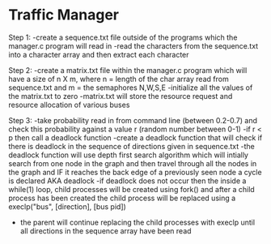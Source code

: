 # Traffic Manager
Step 1: 
-create a sequence.txt file outside of the programs which the 
manager.c program will read in
-read the characters from the sequence.txt into a character array and then extract each character

Step 2:
-create a matrix.txt file within the manager.c program which will have a size of n X m, where n = length of the char array read from sequence.txt and m = the semaphores N,W,S,E
-initialize all the values of the matrix.txt to zero
-matrix.txt will store the resource request and resource allocation of various buses

Step 3:
-take probability read in from command line (between 0.2-0.7) and check this probability against a value r (random number between 0-1)
-if r < p then call a deadlock function
-create a deadlock function that will check if there is deadlock in the sequence of directions given in sequence.txt
-the deadlock function will use depth first search algorithm which will intially search from one node in the graph and then travel through all the nodes in the graph and IF it reaches the back edge of a previously seen node a cycle is declared AKA deadlock
-if deadlock does not occur then the inside a while(1) loop, child processes will be created using fork() and after a child process has been created the child process will be replaced using a execlp("bus", [direction], [bus pid]) 
- the parent will continue replacing the child processes with execlp until all directions in the sequence array have been read  

